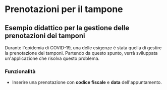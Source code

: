 # Prenotazioni per il tampone

## Esempio didattico per la gestione delle prenotazioni dei tamponi

Durante l'epidemia di COVID-19, una delle esigenze è stata quella di gestire la prenotazione dei tamponi.
Partendo da questo spunto, verrà sviluppata un'applicazione che risolva questo problema.

### Funzionalità

* Inserire una prenotazione con **codice fiscale** e **data** dell'appuntamento.
